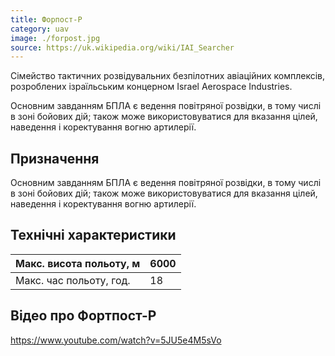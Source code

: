 ```yaml
---
title: Форпост-Р
category: uav
image: ./forpost.jpg
source: https://uk.wikipedia.org/wiki/IAI_Searcher
---
```


Сімейство тактичних розвідувальних безпілотних авіаційних комплексів, розроблених ізраїльським концерном Israel Aerospace Industries.

Основним завданням БПЛА є ведення повітряної розвідки, в тому числі в зоні бойових дій; також може використовуватися для вказання цілей, наведення і коректування вогню артилерії.

## Призначення
Основним завданням БПЛА є ведення повітряної розвідки, в тому числі в зоні бойових дій; також може використовуватися для вказання цілей, наведення і коректування вогню артилерії.

## Технічні характеристики

| Макс. висота польоту, м | 6000      |
| ----------------------- | --------- |
| Макс. час польоту, год. | 18        |


## Відео про Фортпост-Р

https://www.youtube.com/watch?v=5JU5e4M5sVo
